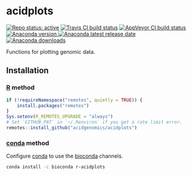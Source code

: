 # acidplots

[![Repo status: active](https://www.repostatus.org/badges/latest/active.svg)](https://www.repostatus.org/#active)
[![Travis CI build status](https://travis-ci.com/acidgenomics/acidplots.svg?branch=master)](https://travis-ci.com/acidgenomics/acidplots)
[![AppVeyor CI build status](https://ci.appveyor.com/api/projects/status/ykti8ek8gj2i7g5r/branch/master?svg=true)](https://ci.appveyor.com/project/mjsteinbaugh/acidplots/branch/master)
[![Anaconda version](https://anaconda.org/bioconda/r-acidplots/badges/version.svg) ![Anaconda latest release date](https://anaconda.org/bioconda/r-acidplots/badges/latest_release_date.svg) ![Anaconda downloads](https://anaconda.org/bioconda/r-acidplots/badges/downloads.svg)](https://anaconda.org/bioconda/r-acidplots)

Functions for plotting genomic data.

## Installation

### [R][] method

```r
if (!requireNamespace("remotes", quietly = TRUE)) {
    install.packages("remotes")
}
Sys.setenv(R_REMOTES_UPGRADE = "always")
# Set `GITHUB_PAT` in `~/.Renviron` if you get a rate limit error.
remotes::install_github("acidgenomics/acidplots")
```

### [conda][] method

Configure [conda][] to use the [bioconda][] channels.

```bash
conda install -c bioconda r-acidplots
```

[BiocManager]: https://cran.r-project.org/package=BiocManager
[Bioconductor]: https://bioconductor.org/
[Paperpile]: https://paperpile.com/
[R]: https://www.r-project.org/
[bioconda]: https://bioconda.github.io/
[conda]: https://conda.io/

